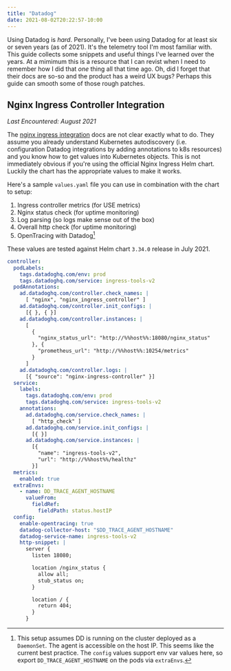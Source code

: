 ```yaml
---
title: "Datadog"
date: 2021-08-02T20:22:57-10:00
---
```


Using Datadog is _hard_. Personally, I've been using Datadog for at
least six or seven years (as of 2021). It's the telemetry tool I'm
most familiar with. This guide collects some snippets and useful
things I've learned over the years. At a mimimum this is a resource
that I can revist when I need to remember how I did that _one_ thing
all that time ago. Oh, did I forget that their docs are so-so and the
product has a weird UX bugs? Perhaps this guide can smooth some of
those rough patches.

## Nginx Ingress Controller Integration

_Last Encountered: August 2021_

The [nginx ingress integration][nginx ingress] docs are not clear
exactly what to do. They assume you already understand Kubernetes
autodiscovery (i.e. configuration Datadog integrations by adding
annotations to k8s resources) and you know how to get values into
Kubernetes objects. This is not immediately obvious if you're using
the official Nginx Ingress Helm chart. Luckily the chart has the
appropriate values to make it works.

Here's a sample `values.yaml` file you can use in combination with the
chart to setup:

1. Ingress controller metrics (for USE metrics)
2. Nginx status check (for uptime monitoring)
3. Log parsing (so logs make sense out of the box)
4. Overall http check (for uptime monitoring)
5. OpenTracing with Datadog[^1]

[^1]:
    This setup assumes DD is running on the cluster deployed as a
    `DaemonSet`. The agent is accessible on the host IP. This seems like
    the current best practice. The `config` values support env var
    values here, so export `DD_TRACE_AGENT_HOSTNAME` on the pods via
    `extraEnvs`.

These values are tested against Helm chart `3.34.0` release in July 2021.

```yaml
controller:
  podLabels:
    tags.datadoghq.com/env: prod
    tags.datadoghq.com/service: ingress-tools-v2
  podAnnotations:
    ad.datadoghq.com/controller.check_names: |
      [ "nginx", "nginx_ingress_controller" ]
    ad.datadoghq.com/controller.init_configs: |
      [{ }, { }]
    ad.datadoghq.com/controller.instances: |
      [
        {
          "nginx_status_url": "http://%%host%%:18080/nginx_status"
        }, {
          "prometheus_url": "http://%%host%%:10254/metrics"
        }
      ]
    ad.datadoghq.com/controller.logs: |
      [{ "source": "nginx-ingress-controller" }]
  service:
    labels:
      tags.datadoghq.com/env: prod
      tags.datadoghq.com/service: ingress-tools-v2
    annotations:
      ad.datadoghq.com/service.check_names: |
        [ "http_check" ]
      ad.datadoghq.com/service.init_configs: |
        [{ }]
      ad.datadoghq.com/service.instances: |
        [{
          "name": "ingress-tools-v2",
          "url": "http://%%host%%/healthz"
        }]
  metrics:
    enabled: true
  extraEnvs:
    - name: DD_TRACE_AGENT_HOSTNAME
      valueFrom:
        fieldRef:
          fieldPath: status.hostIP
  config:
    enable-opentracing: true
    datadog-collector-host: "$DD_TRACE_AGENT_HOSTNAME"
    datadog-service-name: ingress-tools-v2
    http-snippet: |
      server {
        listen 18080;

        location /nginx_status {
          allow all;
          stub_status on;
        }

        location / {
          return 404;
        }
      }
```

[use metrics]: https://www.brendangregg.com/usemethod.html
[nginx ingress]: https://docs.datadoghq.com/integrations/nginx_ingress_controller/
